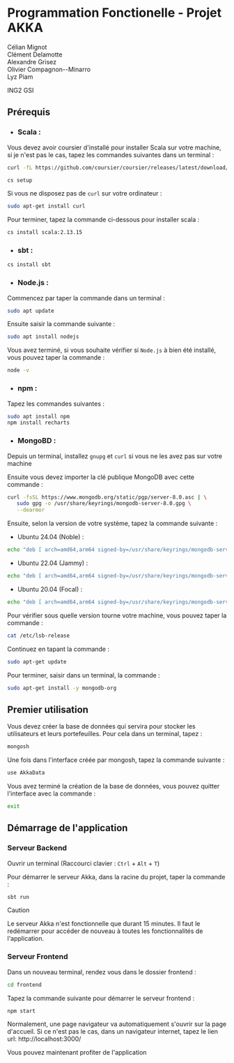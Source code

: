 # Programmation Fonctionelle - Projet AKKA

Célian Mignot  
Clément Delamotte  
Alexandre Grisez  
Olivier Compagnon--Minarro  
Lyz Piam  

ING2 GSI  

## Prérequis
- ### Scala :

Vous devez avoir coursier d'installé pour installer Scala sur votre machine, si je n'est pas le cas, tapez les commandes suivantes dans un terminal :
```bash
curl -fL https://github.com/coursier/coursier/releases/latest/download/cs-x86_64-pc-linux.gz | gzip -d > cs && chmod +x cs && ./

cs setup
```
Si vous ne disposez pas de ```curl``` sur votre ordinateur :
```bash
sudo apt-get install curl
```

Pour terminer, tapez la commande ci-dessous pour installer scala :
```bash
cs install scala:2.13.15
```
- ### sbt :
```bash
cs install sbt
```
- ### Node.js :

Commencez par taper la commande dans un terminal :
```bash
sudo apt update
```
Ensuite saisir la commande suivante :
```bash
sudo apt install nodejs
```

Vous avez terminé, si vous souhaite vérifier si ```Node.js``` à bien été installé, vous pouvez taper la commande :
```bash
node -v
```
- ### npm : 
Tapez les commandes suivantes :
```bash
sudo apt install npm
npm install recharts
```
- ### MongoBD :  
Depuis un terminal, installez ```gnupg``` et ```curl``` si vous ne les avez pas sur votre machine

Ensuite vous devez importer la clé publique MongoDB avec cette commande :
```bash
curl -fsSL https://www.mongodb.org/static/pgp/server-8.0.asc | \
   sudo gpg -o /usr/share/keyrings/mongodb-server-8.0.gpg \
   --dearmor
```

Ensuite, selon la version de votre système, tapez la commande suivante :
- Ubuntu 24.04 (Noble) :
```bash
echo "deb [ arch=amd64,arm64 signed-by=/usr/share/keyrings/mongodb-server-8.0.gpg ] https://repo.mongodb.org/apt/ubuntu noble/mongodb-org/8.0 multiverse" | sudo tee /etc/apt/sources.list.d/mongodb-org-8.0.list
```
- Ubuntu 22.04 (Jammy) :
```bash
echo "deb [ arch=amd64,arm64 signed-by=/usr/share/keyrings/mongodb-server-8.0.gpg ] https://repo.mongodb.org/apt/ubuntu jammy/mongodb-org/8.0 multiverse" | sudo tee /etc/apt/sources.list.d/mongodb-org-8.0.list
```
- Ubuntu 20.04 (Focal) :
```bash
echo "deb [ arch=amd64,arm64 signed-by=/usr/share/keyrings/mongodb-server-8.0.gpg ] https://repo.mongodb.org/apt/ubuntu focal/mongodb-org/8.0 multiverse" | sudo tee /etc/apt/sources.list.d/mongodb-org-8.0.list
```

Pour vérifier sous quelle version tourne votre machine, vous pouvez taper la commande :
```bash
cat /etc/lsb-release
```

Continuez en tapant la commande :
```bash
sudo apt-get update
```
Pour terminer, saisir dans un terminal, la commande :
```bash
sudo apt-get install -y mongodb-org
```

## Premier utilisation

Vous devez créer la base de données qui servira pour stocker les utilisateurs et leurs portefeuilles. Pour cela dans un terminal, tapez :
```bash
mongosh
```
Une fois dans l'interface créée par mongosh, tapez la commande suivante :

```bash
use AkkaData
```

Vous avez terminé la création de la base de données, vous pouvez quitter l'interface avec la commande :
```bash
exit
```

## Démarrage de l'application
### Serveur Backend
Ouvrir un terminal (Raccourci clavier : ```Ctrl``` + ```Alt``` + ```T```)

Pour démarrer le serveur Akka, dans la racine du projet, taper la commande :
```bash
sbt run
```
>[!CAUTION]
>Le serveur Akka n'est fonctionnelle que durant 15 minutes. Il faut le redémarrer pour accéder de nouveau à toutes les fonctionnalités de l'application.


### Serveur Frontend
Dans un nouveau terminal, rendez vous dans le dossier frontend :

```bash
cd frontend
```

Tapez la commande suivante pour démarrer le serveur frontend :
```bash
npm start
```

Normalement, une page navigateur va automatiquement s'ouvrir sur la page d'accueil. Si ce n'est pas le cas, dans un navigateur internet, tapez le lien url: http://localhost:3000/

Vous pouvez maintenant profiter de l'application
